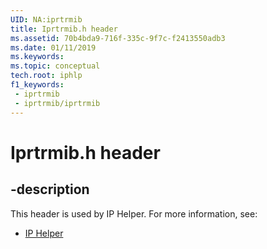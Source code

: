 ```yaml
---
UID: NA:iprtrmib
title: Iprtrmib.h header
ms.assetid: 70b4bda9-716f-335c-9f7c-f2413550adb3
ms.date: 01/11/2019
ms.keywords: 
ms.topic: conceptual
tech.root: iphlp
f1_keywords:
 - iprtrmib
 - iprtrmib/iprtrmib
---
```


# Iprtrmib.h header


## -description

This header is used by IP Helper. For more information, see:

- [IP Helper](../_iphlp/index.md)

